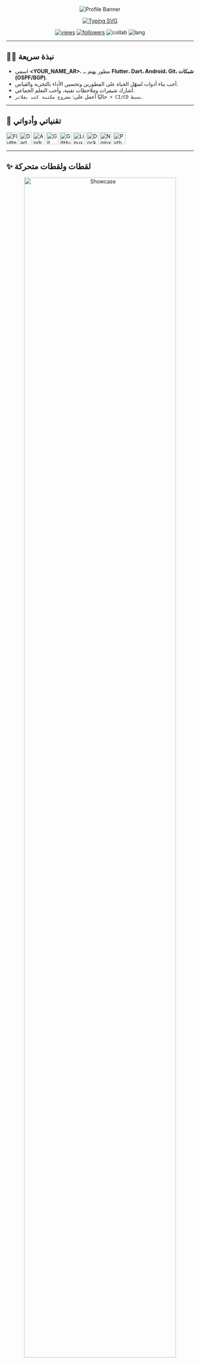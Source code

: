 <!-- 
📌 ملاحظات سريعة للتخصيص:
- غيّر كل ظهور لـ <YOUR_USERNAME> إلى اسم مستخدمك الحقيقي على GitHub.
- غيّر <YOUR_NAME_AR> إلى اسمك بالعربي (مثلاً: صلاح الدين سمير حنيش).
- عدِّل الروابط والصور والمشاريع حسب ما يناسبك.
- احفظ هذا الملف باسم README.md داخل مستودع باسم <YOUR_USERNAME> (هذا هو مستودع البروفايل).
-->

<!-- بانر علوي (يمكنك استبداله بصورة من عندك) -->
<p align="center">
  <img src="https://github.com/<YOUR_USERNAME>/<YOUR_USERNAME>/raw/main/banner.png" alt="Profile Banner" />
</p>

<!-- عنوان متحرك -->
<p align="center">
  <a href="https://github.com/<YOUR_USERNAME>">
    <img src="https://readme-typing-svg.demolab.com?font=Cairo&size=28&duration=3000&pause=800&center=true&vCenter=true&width=700&lines=أهلًا+وسهلًا+👋;أنا+<YOUR_NAME_AR>;+مطور+تطبيقات+ومهتم+بـ+DevOps+و+الشبكات;أحب+تعلم+أشياء+جديدة+كل+يوم+🚀" alt="Typing SVG" />
  </a>
</p>

<!-- شارات سريعة -->
<p align="center">
  <a href="https://github.com/<YOUR_USERNAME>"><img src="https://komarev.com/ghpvc/?username=<YOUR_USERNAME>&label=زيارات+الملف&style=flat" alt="views"/></a>
  <a href="https://github.com/<YOUR_USERNAME>?tab=followers"><img src="https://img.shields.io/github/followers/<YOUR_USERNAME>?label=متابعين&logo=github&style=flat" alt="followers"/></a>
  <img src="https://img.shields.io/badge/منفتح%20للتعاون-✓-brightgreen" alt="collab"/>
  <img src="https://img.shields.io/badge/لغة-العربية-blue" alt="lang"/>
</p>

---

## 👨‍💻 نبذة سريعة
- اسمي **<YOUR_NAME_AR>**، مطور يهتم بـ **Flutter، Dart، Android، Git، شبكات (OSPF/BGP)**.
- أحب بناء أدوات تُسهّل الحياة على المطورين وتحسين الأداء بالتجربة والقياس.
- أشارك شيفرات وملاحظات تقنية، وأحب التعلم الجماعي.
- حاليًا أعمل على: `مشروع مكتبة كتب بفلاتر + CI/CD بسيط`.

---

## 🧰 تقنياتي وأدواتي
<p>
  <!-- أيقونات التقنيات (Devicon + Shields) -->
  <img height="32" src="https://cdn.jsdelivr.net/gh/devicons/devicon/icons/flutter/flutter-original.svg" alt="Flutter"/>
  <img height="32" src="https://cdn.jsdelivr.net/gh/devicons/devicon/icons/dart/dart-original.svg" alt="Dart"/>
  <img height="32" src="https://cdn.jsdelivr.net/gh/devicons/devicon/icons/android/android-original.svg" alt="Android"/>
  <img height="32" src="https://cdn.jsdelivr.net/gh/devicons/devicon/icons/git/git-original.svg" alt="Git"/>
  <img height="32" src="https://cdn.jsdelivr.net/gh/devicons/devicon/icons/github/github-original.svg" alt="GitHub"/>
  <img height="32" src="https://cdn.jsdelivr.net/gh/devicons/devicon/icons/linux/linux-original.svg" alt="Linux"/>
  <img height="32" src="https://cdn.jsdelivr.net/gh/devicons/devicon/icons/docker/docker-original.svg" alt="Docker"/>
  <img height="32" src="https://cdn.jsdelivr.net/gh/devicons/devicon/icons/nginx/nginx-original.svg" alt="Nginx"/>
  <img height="32" src="https://cdn.jsdelivr.net/gh/devicons/devicon/icons/python/python-original.svg" alt="Python"/>
</p>

---

## ✨ لقطات ولقطات متحركة
<p align="center">
  <!-- صورة/جيف لمشروع مميز -->
  <img src="https://github.com/<YOUR_USERNAME>/<YOUR_USERNAME>/raw/main/showcase.gif" alt="Showcase" width="90%"/>
</p>

> *انصحك ترفع صورة بانر `banner.png` وجيف `showcase.gif` داخل نفس المستودع ليظهران مباشرةً.*

---

## 🚀 مشاريعي البارزة
<div align="center">

| مشروع | وصف مختصر | تقنيات |
|---|---|---|
| [📚 مكتبة كتب بفلاتر](https://github.com/<YOUR_USERNAME>/flutter-books) | تطبيق لعرض كتب PDF مع بحث وتصنيفات ومفضلة | Flutter, Dart |
| [🔐 OSPF/BGP Lab](https://github.com/<YOUR_USERNAME>/net-labs) | سكربتات GNS3/EVEng لاختبارات التوجيه | Cisco IOS, EVE-NG |
| [⚙️ CI/CD Flutter](https://github.com/<YOUR_USERNAME>/flutter-ci-cd) | إعداد GitHub Actions للبناء والاختبار والتوزيع | YAML, Actions |

</div>

---

## 📈 إحصاءات GitHub
<div align="center">

<!-- بطاقات الإحصاءات -->
<img src="https://github-readme-stats.vercel.app/api?username=<YOUR_USERNAME>&show_icons=true&locale=ar&include_all_commits=true&hide=issues" alt="stats" />

<!-- أكثر اللغات استخدامًا -->
<img src="https://github-readme-stats.vercel.app/api/top-langs/?username=<YOUR_USERNAME>&layout=compact&locale=ar" alt="top langs" />

<!-- سلسلة النشاط -->
<img src="https://streak-stats.demolab.com?user=<YOUR_USERNAME>&locale=ar" alt="streak" />

<!-- الجوائز -->
<img src="https://github-profile-trophy.vercel.app/?username=<YOUR_USERNAME>&theme=flat&row=1&column=6" alt="trophies" />

</div>

---

## 🔄 مخطط النشاط
<p align="center">
  <img src="https://github-readme-activity-graph.vercel.app/graph?username=<YOUR_USERNAME>&custom_title=مخطط%20النشاط&hide_border=false" alt="activity graph"/>
</p>

---

## 🐍 مسار الأفعى (Snake) للمساهمات
> *ميزة ممتعة تُحوّل شبكة المساهمات إلى حركة أفعى.*

<p align="center">
  <img src="https://raw.githubusercontent.com/<YOUR_USERNAME>/<YOUR_USERNAME>/output/snake.svg" alt="Snake animation" />
</p>

<!-- لتمكين الأفعى، أضف Action بالملف .github/workflows/snake.yml في هذا المستودع -->

---

## 📨 كيف نتواصل؟
<p>
  <a href="mailto:your.email@example.com"><img src="https://img.shields.io/badge/Email-contact-lightgrey?logo=gmail" /></a>
  <a href="https://t.me/your_telegram"><img src="https://img.shields.io/badge/Telegram-@your_telegram-blue?logo=telegram" /></a>
  <a href="https://www.linkedin.com/in/your-linkedin/"><img src="https://img.shields.io/badge/LinkedIn-تواصل-0A66C2?logo=linkedin&logoColor=white" /></a>
</p>

---

## 💡 لمحات سريعة عنّي
- أحب **حل المشكلات** و**تنظيف الأكواد** و**الأتمتة**.
- أفضّل التوثيق الجيد و كتابة Commits واضحة.
- مهتم بتعلم: Kubernetes، تحسين الأداء في Flutter، وأنماط التصميم.

---

## 🧩 اقتباس تحفيزي
> "البرمجة ليست فقط كتابة كود، بل فن ترتيب الأفكار." 

---

<p align="center">
  صُنِع بحب 💙 — إذا أعجبك التصميم لا تنس ⭐ للمشاريع!
</p>
